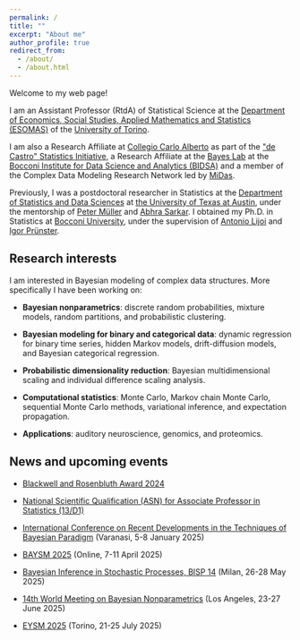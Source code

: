 ```yaml
---
permalink: /
title: ""
excerpt: "About me"
author_profile: true
redirect_from: 
  - /about/
  - /about.html
---
```


Welcome to my web page!

I am an Assistant Professor (RtdA) of Statistical Science at the [Department of Economics, Social Studies, Applied Mathematics and Statistics (ESOMAS)](https://www.esomas-en.unito.it/do/home.pl) of the [University of Torino](https://en.unito.it). 

I am also a Research Affiliate at [Collegio Carlo Alberto](https://www.carloalberto.org) as part of the ["de Castro" Statistics Initiative](https://www.carloalberto.org/research/statistics-initiative), a Research Affiliate at the [Bayes Lab](https://bayeslab.unibocconi.eu/) at the [Bocconi Institute for Data Science and Analytics (BIDSA)](https://www.bidsa.unibocconi.eu/wps/wcm/connect/Site/Bidsa/Home) and a member of the Complex Data Modeling Research Network led by [MiDas](https://midas.mat.uc.cl/network).

Previously, I was a postdoctoral researcher in Statistics at the [Department of Statistics and Data Sciences](https://stat.utexas.edu/) at [the University of Texas at Austin](https://www.utexas.edu/), under the mentorship of [Peter Müller](https://web.ma.utexas.edu/users/pmueller/) and [Abhra Sarkar](https://abhrastat.github.io/). 
I obtained my Ph.D. in Statistics at [Bocconi University](https://www.unibocconi.eu/wps/wcm/connect/bocconi/sitopubblico_en/navigation+tree/home), under the supervision of [Antonio Lijoi](http://mypage.unibocconi.it/antoniolijoi/) and [Igor Prünster](http://didattica.unibocconi.it/mypage/index.php?IdUte=187032&cognome=PRUENSTER&nome=IGOR&urlBackMy=).

## Research interests
I am interested in Bayesian modeling of complex data structures. More specifically I have been working on:

* **Bayesian nonparametrics**: discrete random probabilities, mixture models, random partitions, and probabilistic clustering.

* **Bayesian modeling for binary and categorical data**: dynamic regression for binary time series, hidden Markov models, drift-diffusion models, and Bayesian categorical regression.

* **Probabilistic dimensionality reduction**: Bayesian multidimensional scaling and individual difference scaling analysis.

* **Computational statistics**:  Monte Carlo, Markov chain Monte Carlo, sequential Monte Carlo methods, variational inference, and expectation propagation.

* **Applications**: auditory neuroscience, genomics, and proteomics.

## News and upcoming events

* [Blackwell and Rosenbluth Award 2024](https://j-isba.github.io/blackwell-rosenbluth.html)
* [National Scientific Qualification (ASN) for Associate Professor in Statistics (13/D1)](https://asn23.cineca.it/pubblico/miur/esito-abilitato/13%252FD1/2/2)


* [International Conference on Recent Developments in the Techniques of Bayesian Paradigm](https://www.bhu.ac.in/Site/UnitHomeTemplate/1_3384_6719_International-Conference--on-Recent-Developments-in-the-Techniques-of-Bayesian-Paradigm-Home) (Varanasi, 5-8 January 2025)
* [BAYSM 2025](https://baysm2025.github.io/) (Online, 7-11 April 2025)
* [Bayesian Inference in Stochastic Processes, BISP 14](https://bisp14.imati.cnr.it/home_page.php?ref_code=BISP14) (Milan, 26-28 May 2025)
* [14th World Meeting on Bayesian Nonparametrics](https://bnp14.org) (Los Angeles, 23-27 June 2025)
* [EYSM 2025](https://sites.google.com/view/eysmtorino2025/home?authuser=0) (Torino, 21-25 July 2025)




